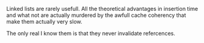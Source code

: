Linked lists are rarely usefull. All the theoretical advantages in insertion time and what not are actually murdered by the awfull cache coherency that make them actually very slow.

The only real I know them is that they never invalidate refercences.